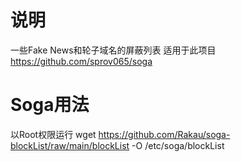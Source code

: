 # 说明
一些Fake News和轮子域名的屏蔽列表
适用于此项目 https://github.com/sprov065/soga

# Soga用法
以Root权限运行 wget https://github.com/Rakau/soga-blockList/raw/main/blockList -O /etc/soga/blockList
